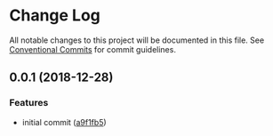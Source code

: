 # Change Log

All notable changes to this project will be documented in this file.
See [Conventional Commits](https://conventionalcommits.org) for commit guidelines.

## 0.0.1 (2018-12-28)

### Features

- initial commit ([a9f1fb5](https://github.com/DSchau/gatsby-theme-utils/commit/a9f1fb5))
